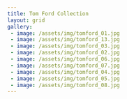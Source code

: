 ```yaml
---
title: Tom Ford Collection
layout: grid
gallery:
 - image: /assets/img/tomford_01.jpg
 - image: /assets/img/tomford_13.jpg
 - image: /assets/img/tomford_03.jpg
 - image: /assets/img/tomford_02.jpg
 - image: /assets/img/tomford_06.jpg
 - image: /assets/img/tomford_07.jpg
 - image: /assets/img/tomford_04.jpg
 - image: /assets/img/tomford_05.jpg
 - image: /assets/img/tomford_08.jpg
---
```

